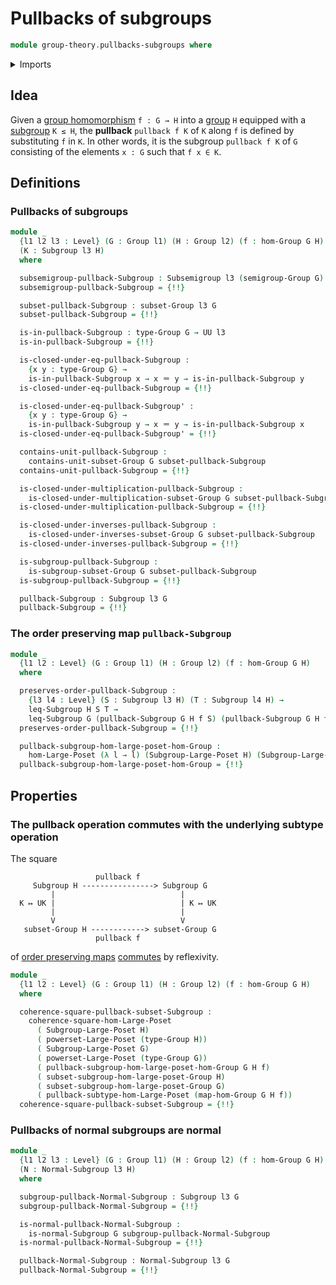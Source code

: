 # Pullbacks of subgroups

```agda
module group-theory.pullbacks-subgroups where
```

<details><summary>Imports</summary>

```agda
open import foundation.dependent-pair-types
open import foundation.identity-types
open import foundation.powersets
open import foundation.pullbacks-subtypes
open import foundation.universe-levels

open import group-theory.conjugation
open import group-theory.groups
open import group-theory.homomorphisms-groups
open import group-theory.normal-subgroups
open import group-theory.pullbacks-subsemigroups
open import group-theory.subgroups
open import group-theory.subsemigroups
open import group-theory.subsets-groups

open import order-theory.commuting-squares-of-order-preserving-maps-large-posets
open import order-theory.order-preserving-maps-large-posets
open import order-theory.order-preserving-maps-large-preorders
open import order-theory.similarity-of-order-preserving-maps-large-posets
```

</details>

## Idea

Given a [group homomorphism](group-theory.homomorphisms-groups.md) `f : G → H`
into a [group](group-theory.groups.md) `H` equipped with a
[subgroup](group-theory.subgroups.md) `K ≤ H`, the **pullback** `pullback f K`
of `K` along `f` is defined by substituting `f` in `K`. In other words, it is
the subgroup `pullback f K` of `G` consisting of the elements `x : G` such that
`f x ∈ K`.

## Definitions

### Pullbacks of subgroups

```agda
module _
  {l1 l2 l3 : Level} (G : Group l1) (H : Group l2) (f : hom-Group G H)
  (K : Subgroup l3 H)
  where

  subsemigroup-pullback-Subgroup : Subsemigroup l3 (semigroup-Group G)
  subsemigroup-pullback-Subgroup = {!!}

  subset-pullback-Subgroup : subset-Group l3 G
  subset-pullback-Subgroup = {!!}

  is-in-pullback-Subgroup : type-Group G → UU l3
  is-in-pullback-Subgroup = {!!}

  is-closed-under-eq-pullback-Subgroup :
    {x y : type-Group G} →
    is-in-pullback-Subgroup x → x ＝ y → is-in-pullback-Subgroup y
  is-closed-under-eq-pullback-Subgroup = {!!}

  is-closed-under-eq-pullback-Subgroup' :
    {x y : type-Group G} →
    is-in-pullback-Subgroup y → x ＝ y → is-in-pullback-Subgroup x
  is-closed-under-eq-pullback-Subgroup' = {!!}

  contains-unit-pullback-Subgroup :
    contains-unit-subset-Group G subset-pullback-Subgroup
  contains-unit-pullback-Subgroup = {!!}

  is-closed-under-multiplication-pullback-Subgroup :
    is-closed-under-multiplication-subset-Group G subset-pullback-Subgroup
  is-closed-under-multiplication-pullback-Subgroup = {!!}

  is-closed-under-inverses-pullback-Subgroup :
    is-closed-under-inverses-subset-Group G subset-pullback-Subgroup
  is-closed-under-inverses-pullback-Subgroup = {!!}

  is-subgroup-pullback-Subgroup :
    is-subgroup-subset-Group G subset-pullback-Subgroup
  is-subgroup-pullback-Subgroup = {!!}

  pullback-Subgroup : Subgroup l3 G
  pullback-Subgroup = {!!}
```

### The order preserving map `pullback-Subgroup`

```agda
module _
  {l1 l2 : Level} (G : Group l1) (H : Group l2) (f : hom-Group G H)
  where

  preserves-order-pullback-Subgroup :
    {l3 l4 : Level} (S : Subgroup l3 H) (T : Subgroup l4 H) →
    leq-Subgroup H S T →
    leq-Subgroup G (pullback-Subgroup G H f S) (pullback-Subgroup G H f T)
  preserves-order-pullback-Subgroup = {!!}

  pullback-subgroup-hom-large-poset-hom-Group :
    hom-Large-Poset (λ l → l) (Subgroup-Large-Poset H) (Subgroup-Large-Poset G)
  pullback-subgroup-hom-large-poset-hom-Group = {!!}
```

## Properties

### The pullback operation commutes with the underlying subtype operation

The square

```text
                   pullback f
     Subgroup H ----------------> Subgroup G
         |                            |
  K ↦ UK |                            | K ↦ UK
         |                            |
         V                            V
   subset-Group H ------------> subset-Group G
                   pullback f
```

of [order preserving maps](order-theory.order-preserving-maps-large-posets.md)
[commutes](order-theory.commuting-squares-of-order-preserving-maps-large-posets.md)
by reflexivity.

```agda
module _
  {l1 l2 : Level} (G : Group l1) (H : Group l2) (f : hom-Group G H)
  where

  coherence-square-pullback-subset-Subgroup :
    coherence-square-hom-Large-Poset
      ( Subgroup-Large-Poset H)
      ( powerset-Large-Poset (type-Group H))
      ( Subgroup-Large-Poset G)
      ( powerset-Large-Poset (type-Group G))
      ( pullback-subgroup-hom-large-poset-hom-Group G H f)
      ( subset-subgroup-hom-large-poset-Group H)
      ( subset-subgroup-hom-large-poset-Group G)
      ( pullback-subtype-hom-Large-Poset (map-hom-Group G H f))
  coherence-square-pullback-subset-Subgroup = {!!}
```

### Pullbacks of normal subgroups are normal

```agda
module _
  {l1 l2 l3 : Level} (G : Group l1) (H : Group l2) (f : hom-Group G H)
  (N : Normal-Subgroup l3 H)
  where

  subgroup-pullback-Normal-Subgroup : Subgroup l3 G
  subgroup-pullback-Normal-Subgroup = {!!}

  is-normal-pullback-Normal-Subgroup :
    is-normal-Subgroup G subgroup-pullback-Normal-Subgroup
  is-normal-pullback-Normal-Subgroup = {!!}

  pullback-Normal-Subgroup : Normal-Subgroup l3 G
  pullback-Normal-Subgroup = {!!}
```
